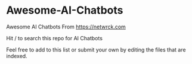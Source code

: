 # Awesome-AI-Chatbots
Awesome AI Chatbots From https://netwrck.com

Hit / to search this repo for AI Chatbots



Feel free to add to this list or submit your own by editing the files that are indexed.
